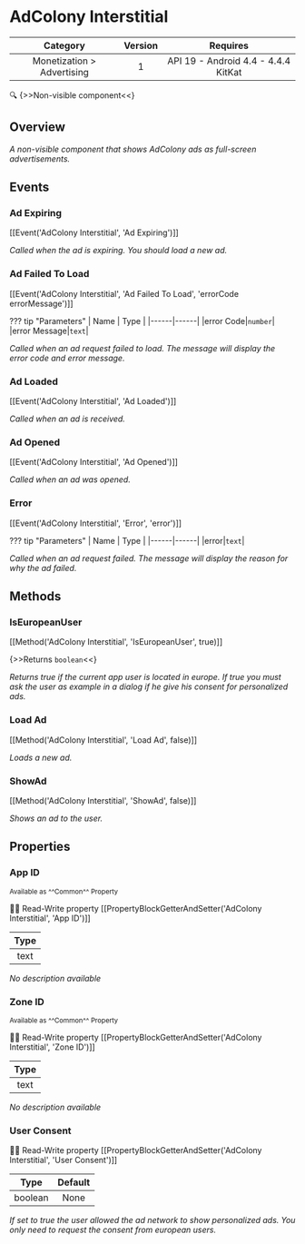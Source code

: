 # AdColony Interstitial

| Category | Version | Requires |
|:--------:|:-------:|:--------:|
|Monetization > Advertising|1|API 19 - Android 4.4 - 4.4.4 KitKat|

:mag: {>>Non-visible component<<}

## Overview

_A non-visible component that shows AdColony ads as full-screen advertisements._

## Events

### Ad Expiring

[[Event('AdColony Interstitial', 'Ad Expiring')]]

_Called when the ad is expiring. You should load a new ad._

### Ad Failed To Load

[[Event('AdColony Interstitial', 'Ad Failed To Load', 'errorCode errorMessage')]]

??? tip "Parameters"
    | Name | Type |
    |------|------|
    |error Code|`number`|
    |error Message|`text`|


_Called when an ad request failed to load. The message will display the error code and error message._

### Ad Loaded

[[Event('AdColony Interstitial', 'Ad Loaded')]]

_Called when an ad is received._

### Ad Opened

[[Event('AdColony Interstitial', 'Ad Opened')]]

_Called when an ad was opened._

### Error

[[Event('AdColony Interstitial', 'Error', 'error')]]

??? tip "Parameters"
    | Name | Type |
    |------|------|
    |error|`text`|


_Called when an ad request failed. The message will display the reason for why the ad failed._

## Methods

### IsEuropeanUser

[[Method('AdColony Interstitial', 'IsEuropeanUser', true)]]

{>>Returns `boolean`<<}

_Returns true if the current app user is located in europe. If true you must ask the user as example in a dialog if he give his consent for personalized ads._

### Load Ad

[[Method('AdColony Interstitial', 'Load Ad', false)]]

_Loads a new ad._

### ShowAd

[[Method('AdColony Interstitial', 'ShowAd', false)]]

_Shows an ad to the user._

## Properties

### App ID

<small>Available as ^^Common^^ Property</small>

:eyes::pencil: Read-Write property
[[PropertyBlockGetterAndSetter('AdColony Interstitial', 'App ID')]]

| Type |
|:----:|
|text|

_No description available_

### Zone ID

<small>Available as ^^Common^^ Property</small>

:eyes::pencil: Read-Write property
[[PropertyBlockGetterAndSetter('AdColony Interstitial', 'Zone ID')]]

| Type |
|:----:|
|text|

_No description available_

### User Consent

:eyes::pencil: Read-Write property
[[PropertyBlockGetterAndSetter('AdColony Interstitial', 'User Consent')]]

| Type | Default |
|:----:|:-------:|
|boolean|None|

_If set to true the user allowed the ad network to show personalized ads. You only need to request the consent from european users._